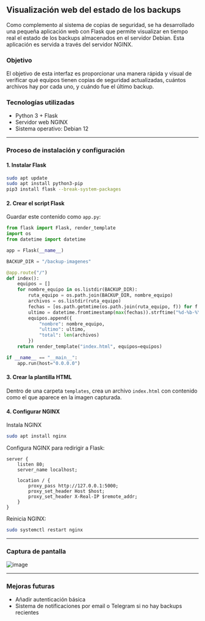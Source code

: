 ## Visualización web del estado de los backups

Como complemento al sistema de copias de seguridad, se ha desarrollado una pequeña aplicación web con Flask que permite visualizar en tiempo real el estado de los backups almacenados en el servidor Debian. Esta aplicación es servida a través del servidor NGINX.

### Objetivo

El objetivo de esta interfaz es proporcionar una manera rápida y visual de verificar qué equipos tienen copias de seguridad actualizadas, cuántos archivos hay por cada uno, y cuándo fue el último backup.

### Tecnologías utilizadas

- Python 3 + Flask
- Servidor web NGINX
- Sistema operativo: Debian 12

---

### Proceso de instalación y configuración

#### 1. Instalar Flask

```bash
sudo apt update
sudo apt install python3-pip
pip3 install flask --break-system-packages
```

#### 2. Crear el script Flask

Guardar este contenido como `app.py`:

```python
from flask import Flask, render_template
import os
from datetime import datetime

app = Flask(__name__)

BACKUP_DIR = "/backup-imagenes"

@app.route("/")
def index():
    equipos = []
    for nombre_equipo in os.listdir(BACKUP_DIR):
        ruta_equipo = os.path.join(BACKUP_DIR, nombre_equipo)
        archivos = os.listdir(ruta_equipo)
        fechas = [os.path.getmtime(os.path.join(ruta_equipo, f)) for f in archivos] if archivos else []
        ultimo = datetime.fromtimestamp(max(fechas)).strftime("%d-%b-%Y %H:%M") if fechas else "--"
        equipos.append({
            "nombre": nombre_equipo,
            "ultimo": ultimo,
            "total": len(archivos)
        })
    return render_template("index.html", equipos=equipos)

if __name__ == "__main__":
    app.run(host="0.0.0.0")
```

#### 3. Crear la plantilla HTML

Dentro de una carpeta `templates`, crea un archivo `index.html` con contenido como el que aparece en la imagen capturada.

#### 4. Configurar NGINX

Instala NGINX

``` bash
sudo apt install nginx
```

Configura NGINX para redirigir a Flask:

```nginx
server {
    listen 80;
    server_name localhost;

    location / {
        proxy_pass http://127.0.0.1:5000;
        proxy_set_header Host $host;
        proxy_set_header X-Real-IP $remote_addr;
    }
}
```

Reinicia NGINX:

```bash
sudo systemctl restart nginx
```

---

### Captura de pantalla

![image](https://github.com/user-attachments/assets/37a941da-35ad-45e5-ba47-5eff0a787db7)

---

### Mejoras futuras

- Añadir autenticación básica
- Sistema de notificaciones por email o Telegram si no hay backups recientes
